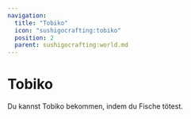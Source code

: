 ```yaml
---
navigation:
  title: "Tobiko"
  icon: "sushigocrafting:tobiko"
  position: 2
  parent: sushigocrafting:world.md
---
```


# Tobiko

Du kannst Tobiko bekommen, indem du Fische tötest.

